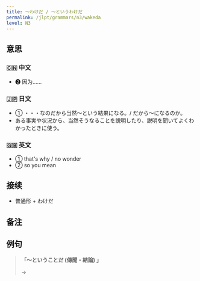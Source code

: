 ```yaml
---
title: 〜わけだ / 〜というわけだ
permalink: /jlpt/grammars/n3/wakeda
level: N3
---
```


## 意思

### 🇨🇳 中文

- ❷ 因为……

### 🇯🇵 日文

- ① ・・・なのだから当然～という結果になる。/ だから～になるのか。
- ある事実や状況から、当然そうなることを説明したり、説明を聞いてよくわかったときに使う。

### 🇬🇧 英文

- ① that's why / no wonder
- ② so you mean

## 接续

- 普通形 + わけだ

## 备注


## 例句

> **「～ということだ (傳聞・結論) 」**
>
> → 

